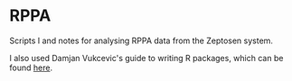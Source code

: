 # RPPA
Scripts I and notes for analysing RPPA data from the Zeptosen system.

I also used Damjan Vukcevic's guide to writing R packages, which can be found [here](http://damjan.vukcevic.net/2016/09/20/writing-and-managing-r-packages/).

